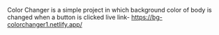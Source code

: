 Color Changer is a simple project in which background color of body is changed when a button is clicked
live link- https://bg-colorchanger1.netlify.app/
